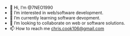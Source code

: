 - 👋 Hi, I’m @7NEO1990
- 👀 I’m interested in web/software development. 
- 🌱 I’m currently learning software devopment.
- 💞️ I’m looking to collaborate on web or software solutions.
- 📫 How to reach me chris.cook106@gmail.com

<!---
7NEO1990/7NEO1990 is a ✨ special ✨ repository because its `README.md` (this file) appears on your GitHub profile.
You can click the Preview link to take a look at your changes.
--->
